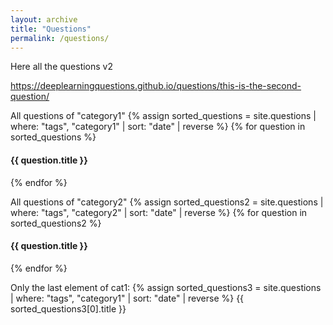 ```yaml
---
layout: archive
title: "Questions"
permalink: /questions/
---
```


Here all the questions v2


https://deeplearningquestions.github.io/questions/this-is-the-second-question/

All questions of "category1"
{% assign sorted_questions = site.questions | where: "tags", "category1" | sort: "date" | reverse %}
{% for question in sorted_questions %}
  <h4>{{ question.title }}</h4>
{% endfor %}


All questions of "category2"
{% assign sorted_questions2 = site.questions | where: "tags", "category2" | sort: "date" | reverse %}
{% for question in sorted_questions2 %}
  <h4>{{ question.title }}</h4>
{% endfor %}

Only the last element of cat1:
{% assign sorted_questions3 = site.questions | where: "tags", "category1" | sort: "date" | reverse %}
{{ sorted_questions3[0].title }}

